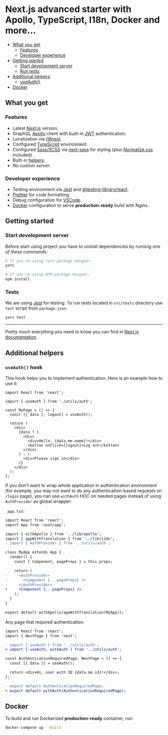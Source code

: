 # Next.js advanced starter with Apollo, TypeScript, I18n, Docker and more...

- [What you get](#what-you-get)
  - [Features](#features)
  - [Developer experience](#developer-experience)
- [Getting started](#getting-started)
  - [Start development server](#start-development-server)
  - [Run tests](#run-tests)
- [Additional helpers](#additional-helpers)
  - [useAuth()](#useauth-hook)
- [Docker](#docker)

## What you get

### Features

- Latest [Next.js](https://nextjs.org/) version.
- GraphQL [Apollo](https://www.apollographql.com/docs/react/essentials/get-started/) client with built-in [JWT](https://jwt.io/) authentication.
- Localization via [i18next](https://github.com/isaachinman/next-i18next/).
- Configured [TypeScript](https://www.typescriptlang.org/) environment.
- Configured [Sass/SCSS](https://sass-lang.com/) via [next-sass](https://github.com/zeit/next-plugins/tree/master/packages/next-sass) for styling (plus [Normalize.css](https://necolas.github.io/normalize.css/) included).
- Built-in [helpers](#additional-helpers).
- _No custom server_.

### Developer experience

- Testing environment via [Jest](https://jestjs.io/) and [@testing-library/react](https://testing-library.com/docs/react-testing-library/intro).
- [Prettier](https://prettier.io/) for code formatting.
- Debug configuration for [VSCode](https://code.visualstudio.com/).
- [Docker](https://www.docker.com/) configuration to serve **production-ready** build with Nginx.

## Getting started

### Start development server

Before start using project you have to unstall dependencies by running _one of these commands_:

```bash
# If you're using Yarn package mangaer:
yarn

# If you're using NPM package mangaer:
npm install
```

### Tests

We are using [Jest](https://jestjs.io/) for testing. To run tests located in `src/tests` directory use `test` script from `package.json`:

```bash
yarn test
```

---

Pretty much everything you need to know you can find in [Next.js documentation](https://nextjs.org/docs).

## Additional helpers

### `useAuth()` hook

This hook helps you to implement authentication. Here is an example how to use it:

```tsx
import React from 'react';

import { useAuth } from './utils/auth';

const MyPage = () => {
  const [{ data }, logout] = useAuth();

  return (
    <div>
      {data ? (
        <div>
          <div>Hello, {data.me.name}!</div>
          <button onClick={logout}>Log out</button>
        </div>
      ) : (
        <div>Please sign in</div>
      )}
    </div>
  );
};
```

If you don't want to wrap whole application in authentication environment (for example, you may not want to do any authentication-based requests on `/login` page), you can use `withAuth` HOC on needed pages instead of using `AuthProvider` as global wrapper:

`_app.tsx`:

```diff
import React from 'react';
import App from 'next/app';

import { withApollo } from '../lib/apollo';
import { appWithTranslation } from '../lib/i18n';
- import { AuthProvider } from '../utils/auth';

class MyApp extends App {
  render() {
    const { Component, pageProps } = this.props;

    return (
-     <AuthProvider>
-       <Component {...pageProps} />
-     </AuthProvider>
+     <Component {...pageProps} />
    );
  }
}

export default withApollo(appWithTranslation(MyApp));
```

Any page that required authentication:

```diff
import React from 'react';
import { NextPage } from 'next';

- import { useAuth } from '../utils/auth';
+ import { useAuth, withAuth } from '../utils/auth';

const AuthenticationRequiredPage: NextPage = () => {
  const [{ data }] = useAuth();

  return <div>Hi, user with ID {data.me.id}!</div>;
};

- export default AuthenticationRequiredPage;
+ export default withAuth(AuthenticationRequiredPage);
```

## Docker

To build and run Dockerized **production-ready** container, run:

```bash
docker-compose up --build
```
